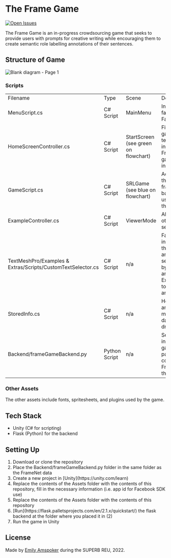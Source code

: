 # The Frame Game
[![Open Issues](https://img.shields.io/github/issues-raw/eamspoker/FrameGameAssets?style=flat-square)](https://github.com/eamspoker/FrameGameAssets/issues)

The Frame Game is an in-progress crowdsourcing game that seeks to provide users with prompts for creative writing while encouraging them to create semantic role labelling annotations of their sentences.

## Structure of Game
![Blank diagram - Page 1](https://user-images.githubusercontent.com/46005655/182261102-3a64a5ff-b613-4df3-990e-94d316062543.png)

### Scripts
<table>
  <tr>
    <td>Filename</td>
      <td>Type</td>
     <td>Scene</td>
     <td>Description</td>
  </tr>
  <tr>
    <td>MenuScript.cs</td>
    <td>C# Script</td>
    <td>MainMenu</td>
    <td>Initiates the game, facilitates login with Facebook SDK</td>
  </tr>
   <tr>
    <td>HomeScreenController.cs</td>
    <td>C# Script</td>
    <td>StartScreen (see green on flowchart)</td>
    <td>First screen of the game, includes terms & conditions, information about FrameNet, and gameplay instructions</td>
  </tr>
    <tr>
    <td>GameScript.cs</td>
    <td>C# Script</td>
    <td>SRLGame (see blue on flowchart)</td>
    <td>Actual gameplay of the game, gathers frames from the backend, allows users to annotate their own work</td>
  </tr>
    <tr>
    <td>ExampleController.cs</td>
    <td>C# Script</td>
    <td>ViewerMode</td>
    <td>Allows users to see others' annotated sentences</td>
  </tr>
   <tr>
    <td>TextMeshPro/Examples & Extras/Scripts/CustomTextSelector.cs</td>
    <td>C# Script</td>
    <td>n/a</td>
    <td>Faciliates the interaction between the text elements and the user for text selecting, referenced by GameScript.cs and ExampleController.cs to create and display annotations.</td>
  </tr>
  
  <tr>
    <td>StoredInfo.cs</td>
    <td>C# Script</td>
    <td>n/a</td>
    <td>Holds all the classes and structures that model FrameNet data that the files draw from</td>
  </tr>
  
  <tr>
    <td>Backend/frameGameBackend.py</td>
    <td>Python Script</td>
    <td>n/a</td>
    <td>Sends and receives information from the game, is used to parse and communicate FrameNet data with the game.</td>
  </tr>
 </table>
 
### Other Assets
The other assets include fonts, spritesheets, and plugins used by the game.

## Tech Stack

- Unity (C# for scripting)
- Flask (Python) for the backend

## Setting Up

<ol>
  <li>Download or clone the repository</li>
  <li>Place the Backend/frameGameBackend.py folder in the same folder as the FrameNet data</li>
  <li>Create a new project in [Unity](https://unity.com/learn)</li>
  <li>Replace the contents of the Assets folder with the contents of this repository, fill in the necessary information (i.e. app id for Facebook SDK use)</li>
  <li>Replace the contents of the Assets folder with the contents of this repository</li>
  <li>[Run](https://flask.palletsprojects.com/en/2.1.x/quickstart/) the flask backend at the folder where you placed it in (2) </li>
    <li>Run the game in Unity</li>
</ol>

## License


Made by [Emily Amspoker](https://github.com/eamspoker) during the SUPERB REU, 2022.
